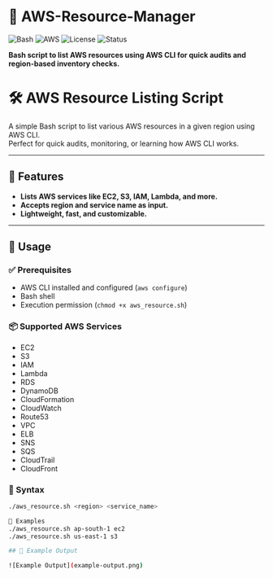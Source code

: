 # 🚀 AWS-Resource-Manager

![Bash](https://img.shields.io/badge/Shell-Bash-lightgrey?logo=gnubash)
![AWS](https://img.shields.io/badge/AWS-CLI-orange?logo=amazonaws)
![License](https://img.shields.io/badge/license-MIT-blue)
![Status](https://img.shields.io/badge/status-Active-brightgreen)

**Bash script to list AWS resources using AWS CLI for quick audits and region-based inventory checks.**



# 🛠️ AWS Resource Listing Script

A simple Bash script to list various AWS resources in a given region using AWS CLI.  
Perfect for quick audits, monitoring, or learning how AWS CLI works.

---

## 📜 Features

- **Lists AWS services like EC2, S3, IAM, Lambda, and more.**
- **Accepts region and service name as input.**
- **Lightweight, fast, and customizable.**

---

## 🚀 Usage

### ✅ Prerequisites
- AWS CLI installed and configured (`aws configure`)
- Bash shell
- Execution permission (`chmod +x aws_resource.sh`)

### 📦 Supported AWS Services
- EC2
- S3
- IAM
- Lambda
- RDS
- DynamoDB
- CloudFormation
- CloudWatch
- Route53
- VPC
- ELB
- SNS
- SQS
- CloudTrail
- CloudFront

### 📌 Syntax
```bash
./aws_resource.sh <region> <service_name>

🧪 Examples
./aws_resource.sh ap-south-1 ec2
./aws_resource.sh us-east-1 s3

## 📸 Example Output

![Example Output](example-output.png)



